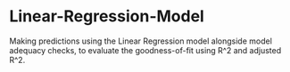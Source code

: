 # Linear-Regression-Model 

Making predictions using the Linear Regression model alongside model adequacy checks, to evaluate the goodness-of-fit using R^2 and adjusted R^2.
